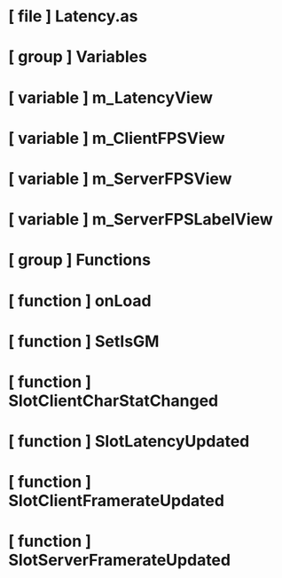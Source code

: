 # [ file ] Latency.as

# [ group ] Variables

# [ variable ] m_LatencyView

# [ variable ] m_ClientFPSView

# [ variable ] m_ServerFPSView

# [ variable ] m_ServerFPSLabelView

# [ group ] Functions

# [ function ] onLoad

# [ function ] SetIsGM

# [ function ] SlotClientCharStatChanged

# [ function ] SlotLatencyUpdated

# [ function ] SlotClientFramerateUpdated

# [ function ] SlotServerFramerateUpdated

